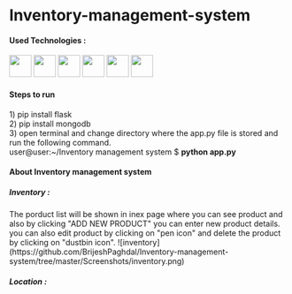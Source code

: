 # Inventory-management-system
<h4>Used Technologies :</h4>
<p align="left"> 
  <img height=40 src="https://cdn.jsdelivr.net/gh/devicons/devicon/icons/python/python-original.svg" />
  <img height=40 src="https://cdn.jsdelivr.net/gh/devicons/devicon/icons/flask/flask-original.svg" />
  <img height=40 src="https://cdn.jsdelivr.net/gh/devicons/devicon/icons/mongodb/mongodb-original.svg" />
  <img height=40 src="https://cdn.jsdelivr.net/gh/devicons/devicon/icons/javascript/javascript-original.svg" />
  <img height=40 src="https://cdn.jsdelivr.net/gh/devicons/devicon/icons/html5/html5-original.svg" />
  <img height=40 src="https://cdn.jsdelivr.net/gh/devicons/devicon/icons/css3/css3-original.svg" />
</p>
<h4>Steps to run</h4>
1) pip install flask<br>
2) pip install mongodb<br>
3) open terminal and change directory where the app.py file is stored and run the following command.<br>
    user@user:~/Inventory management system $ <b>python app.py</b><br>

<h4>About Inventory management system</h4>
<p align="left"> 

<h5>Inventory :</h5>
The porduct list will be shown in inex page where you can see product and also by clicking "ADD NEW PRODUCT" you can enter new product details.
you can also edit product by clicking on "pen icon" and delete the product by clicking on "dustbin icon". 
![inventory](https://github.com/BrijeshPaghdal/Inventory-management-system/tree/master/Screenshots/inventory.png)

<h5>Location :</h5>

</p>
